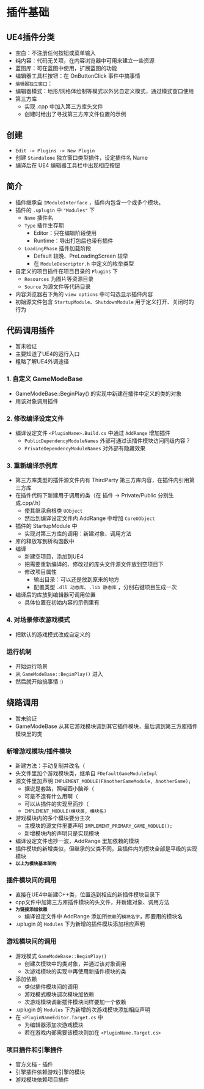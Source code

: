 # 插件基础

## UE4插件分类
* 空白：不注册任何按钮或菜单输入
* 纯内容：代码无关项，在内容浏览器中可用来建立一些资源
* 蓝图库：可在蓝图中使用，扩展蓝图的功能
* 编辑器工具栏按钮：在 OnButtonClick 事件中搞事情
* `编辑器独立窗口`：
* 编辑器模式：地形/网格体绘制等模式以外另自定义模式，通过模式窗口使用
* 第三方库
  * 实现 .cpp 中加入第三方库头文件
  * 创建时给出了寻找第三方库文件位置的示例

## 创建
* `Edit -> Plugins -> New Plugin`
* 创建 `Standalone` 独立窗口类型插件，设定插件名 Name
* 编译后在 UE4 编辑器工具栏中出现相应按钮

## 简介
* 插件继承自 `IModuleInterface` ，插件内包含一个或多个模块。
* 插件的 `.uplugin` 中 `"Modules"` 下
  * `Name` 插件名
  * `Type` 插件生存期
    * Editor：只在编辑阶段使用
    * Runtime：导出打包后也带有插件
  * `LoadingPhase` 插件加载阶段
    * Default 较晚、PreLoadingScreen 较早
    * 在 `ModuleDescriptor.h` 中定义的枚举类型
* 自定义的项目插件在项目目录的 `Plugins` 下
  * `Resources` 为图片等资源目录
  * `Source` 为源文件等代码目录
* 内容浏览器右下角的 `view options` 中可勾选显示插件内容
* 初始源文件包含 `StartupModule`、`ShutdownModule` 用于定义打开、关闭时的行为

## 代码调用插件
* 暂未验证
* 主要知道了UE4的运行入口
* 粗略了解UE4外调途径
### 1. 自定义 GameModeBase
* GameModeBase::BeginPlay() 的实现中新建在插件中定义的类的对象
* 用该对象调用插件

### 2. 修改编译设定文件
* 编译设定文件 `<PluginName>.Build.cs` 中通过 `AddRange` 增加插件
  * `PublicDependencyModuleNames` 外部可通过该插件模块访问同级内容？
  * `PrivateDependencyModuleNames` 对外部有隐藏效果

### 3. 重新编译示例库
* 第三方库类型的插件源文件内有 ThirdParty 第三方库内容，在插件内引用第三方库
* 在插件代码下新建用于调用的类（在 插件 -> Private/Public 分别生成.cpp/.h）
  * 使其继承自根类 `UObject`
  * 然后到编译设定文件内 AddRange 中增加 `CoreUObject`
* 插件的 StartupModule 中
  * 实现对第三方库的调用：新建对象、调用方法
* 库的释放写到析构函数中
* 编译
  * 新建空项目，添加到UE4
  * 把需要重新编译的、修改过的库头文件源文件放到空项目下
  * 修改项目属性
    * 输出目录：可以还是放到原来的地方
    * 配置类型 `.dll 动态库`、`.lib 静态库` ，分别右键项目生成一次
* 编译后的库放到编辑器可调用位置
  * 具体位置在初始内容的示例里有

### 4. 对场景修改游戏模式
* 把默认的游戏模式改成自定义的

### 运行机制
* 开始运行场景
* 从 `GameModeBase::BeginPlay()` 进入
* 然后就开始搞事情 :)

## 绕路调用
* 暂未验证
* GameModeBase 从其它游戏模块调到其它插件模块，最后调到第三方库插件模块里的类
### 新增游戏模块/插件模块
* 新建方法：手动复制并改名（
* 头文件里加个游戏模块类，继承自 `FDefaultGameModuleImpl`
* 源文件里加声明 `IMPLEMENT_MODULE(FAnotherGameModule, AnotherGame);`
  * 据说是套路，照喵画小脑斧（
  * 可是不造有什么用啊（
  * 可以从插件的实现里面抄（
  * `IMPLEMENT_MODULE(模块类, 模块名)`
* 游戏模块内的多个模块要分主次
  * 主模块的源文件里要声明 `IMPLEMENT_PRIMARY_GAME_MODULE();`
  * 新增模块内的声明只是实现模块
* 编译设定文件也抄一波，AddRange 里加依赖的模块
* 插件模块的新增类似，但继承的父类不同，且插件内的模块全部是平级的实现模块
* **`以上为模块基本架构`**
### 插件模块间的调用
* 直接在UE4中新建C++类，位置选到相应的新插件模块目录下
* cpp文件中加第三方库插件模块的头文件，并新建对象、调用方法
* **`为链接添加依赖`**
  * 编译设定文件中 AddRange 添加所`依赖`的`模块名字`，即要用的模块名
* .uplugin 的 `Modules` 下为新增的插件模块添加相应声明
### 游戏模块间的调用
* 游戏模式 `GameModeBase::BeginPlay()`
  * 创建次模块中的类对象，并通过该对象调用
  * 次游戏模块的实现中再使用新插件模块的类
* 添加依赖
  * 类似插件模块间的调用
  * 游戏模式模块调次模块加依赖
  * 次游戏模块调新插件模块同样要加一个依赖
* .uplugin 的 `Modules` 下为新增的次游戏模块添加相应声明
* 在 `<PluginNameEditor.Target.cs` 中
  * 为编辑器添加次游戏模块
  * 若在游戏内部需要该模块则加在 `<PluginName.Target.cs>`
### 项目插件和引擎插件
* 官方文档 - 插件
* 引擎插件依赖游戏引擎的模块
* 游戏模块依赖项目插件